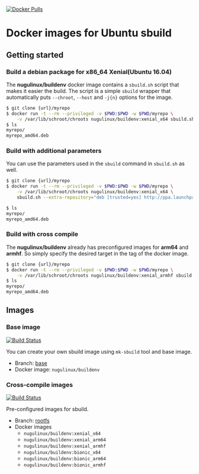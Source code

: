 [![Docker Pulls](https://img.shields.io/docker/pulls/nugulinux/buildenv.svg)](https://hub.docker.com/r/nugulinux/buildenv/)

# Docker images for Ubuntu sbuild

## Getting started

### Build a debian package for x86_64 Xenial(Ubuntu 16.04)

The **nugulinux/buildenv** docker image contains a `sbuild.sh` script that makes it easier the build. The script is a simple `sbuild` wrapper that automatically puts `--chroot`, `--host` and `-j{n}` options for the image.

```sh
$ git clone {url}/myrepo
$ docker run -t --rm --privileged -v $PWD:$PWD -w $PWD/myrepo \
    -v /var/lib/schroot/chroots nugulinux/buildenv:xenial_x64 sbuild.sh
$ ls
myrepo/
myrepo_amd64.deb
```

### Build with additional parameters

You can use the parameters used in the `sbuild` command in `sbuild.sh` as well.

```sh
$ git clone {url}/myrepo
$ docker run -t --rm --privileged -v $PWD:$PWD -w $PWD/myrepo \
    -v /var/lib/schroot/chroots nugulinux/buildenv:xenial_x64 \
    sbuild.sh --extra-repository="deb [trusted=yes] http://ppa.launchpad.net/nugulinux/sdk/ubuntu xenial main"

$ ls
myrepo/
myrepo_amd64.deb
```

### Build with cross compile

The **nugulinux/buildenv** already has preconfigured images for **arm64** and **armhf**. So simply specify the desired target in the tag of the docker image.

```sh
$ git clone {url}/myrepo
$ docker run -t --rm --privileged -v $PWD:$PWD -w $PWD/myrepo \
    -v /var/lib/schroot/chroots nugulinux/buildenv:xenial_armhf sbuild.sh
$ ls
myrepo/
myrepo_amd64.deb
```

## Images

### Base image

[![Build Status](https://github.com/nugulinux/docker-buildenv/workflows/Docker%20publish%20-%20base/badge.svg)](https://github.com/nugulinux/docker-buildenv/actions?query=workflow%3A%22Docker+publish+-+base%22)

You can create your own sbuild image using `mk-sbuild` tool and base image.

- Branch: [base](https://github.com/nugulinux/docker-buildenv/tree/base)
- Docker image: `nugulinux/buildenv`

### Cross-compile images

[![Build Status](https://github.com/nugulinux/docker-buildenv/workflows/Docker%20publish%20-%20rootfs/badge.svg)](https://github.com/nugulinux/docker-buildenv/actions?query=workflow%3A%22Docker+publish+-+rootfs%22)

Pre-configured images for sbuild.

- Branch: [rootfs](https://github.com/nugulinux/docker-buildenv/tree/rootfs)
- Docker images
  - `nugulinux/buildenv:xenial_x64`
  - `nugulinux/buildenv:xenial_arm64`
  - `nugulinux/buildenv:xenial_armhf`
  - `nugulinux/buildenv:bionic_x64`
  - `nugulinux/buildenv:bionic_arm64`
  - `nugulinux/buildenv:bionic_armhf`
